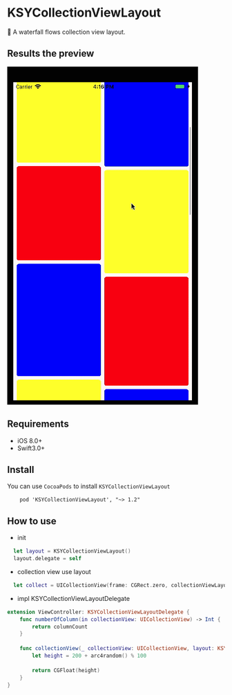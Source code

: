 # KSYCollectionViewLayout

🚀 A waterfall flows collection view layout.

## Results the preview
  <img src="demoPreview.gif" alt="demo preview" />
  
## Requirements

- iOS 8.0+ 
- Swift3.0+

## Install
You can use `CocoaPods` to install `KSYCollectionViewLayout`

```
    pod 'KSYCollectionViewLayout', "~> 1.2"
```

## How to use

* init
```Swift
  let layout = KSYCollectionViewLayout()
  layout.delegate = self
```

* collection view use layout 
```Swift
  let collect = UICollectionView(frame: CGRect.zero, collectionViewLayout: layout)
```

* impl KSYCollectionViewLayoutDelegate
```Swift
extension ViewController: KSYCollectionViewLayoutDelegate {
    func numberOfColumn(in collectionView: UICollectionView) -> Int {
        return columnCount
    }
    
    func collectionView(_ collectionView: UICollectionView, layout: KSYCollectionViewLayout, heightForItemAt indexPath: IndexPath) -> CGFloat {
        let height = 200 + arc4random() % 100
        
        return CGFloat(height)
    }
}
```
